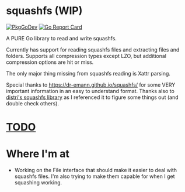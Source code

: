 # squashfs (WIP)

[![PkgGoDev](https://pkg.go.dev/badge/github.com/CalebQ42/squashfs)](https://pkg.go.dev/github.com/CalebQ42/squashfs) [![Go Report Card](https://goreportcard.com/badge/github.com/CalebQ42/squashfs)](https://goreportcard.com/report/github.com/CalebQ42/squashfs)

A PURE Go library to read and write squashfs.

Currently has support for reading squashfs files and extracting files and folders. Supports all compression types except LZO, but additional compression options are hit or miss.

The only major thing missing from squashfs reading is Xattr parsing.

Special thanks to https://dr-emann.github.io/squashfs/ for some VERY important information in an easy to understand format.
Thanks also to [distri's squashfs library](https://github.com/distr1/distri/tree/master/internal/squashfs) as I referenced it to figure some things out (and double check others).

# [TODO](https://github.com/CalebQ42/squashfs/projects/1?fullscreen=true)

# Where I'm at

* Working on the File interface that should make it easier to deal with squashfs files. I'm also trying to make them capable for when I get squashing working.